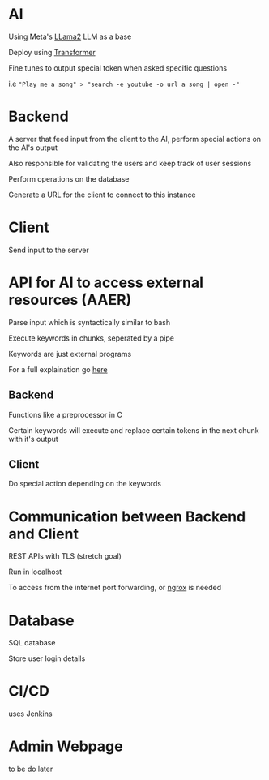 # AI
Using Meta's [LLama2](https://huggingface.co/blog/llama2) LLM as a base

Deploy using [Transformer](https://huggingface.co/docs/transformers/index)

Fine tunes to output special token when asked specific questions

i.e `"Play me a song" > "search -e youtube -o url a song | open -"`

# Backend
A server that feed input from the client to the AI, perform special actions on the AI's output

Also responsible for validating the users and keep track of user sessions

Perform operations on the database

Generate a URL for the client to connect to this instance

# Client

Send input to the server

# API for AI to access external resources (AAER)
Parse input which is syntactically similar to bash

Execute keywords in chunks, seperated by a pipe

Keywords are just external programs

For a full explaination go [here](./AAER/README.md)

## Backend
Functions like a preprocessor in C

Certain keywords will execute and replace certain tokens in the next chunk with it's output

## Client
Do special action depending on the keywords

# Communication between Backend and Client
REST APIs with TLS (stretch goal)

Run in localhost

To access from the internet port forwarding, or [ngrox](https://ngrok.com/) is needed

# Database
SQL database

Store user login details

# CI/CD
uses Jenkins

# Admin Webpage
to be do later
